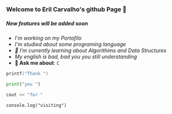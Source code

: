 ### Welcome to Eril Carvalho's github Page 👋

##### _New features will be added soon_

- _I'm working on my Portofilo_
- _I'm studied about some programing language_
- _🌱 I’m currently learning about Algorithims and Data Structures_
- _My english is bad, bad you you still understanding_
- **💬 Ask me about**: `C`

```C
printf("Thank ")
```
```Python
print("you ")
```
```Cpp
cout << "for "
```
```Js
console.log("visiting")
````

<!--
**erilshackle/erilshackle** is a ✨ _special_ ✨ repository because its `README.md` (this file) appears on your GitHub profile.

Here are some ideas to get you started:

- 🔭 I’m currently working on ...
- 🌱 I’m currently learning ...
- 👯 I’m looking to collaborate on ...
- 🤔 I’m looking for help with ...
- 💬 Ask me about ...
- 📫 How to reach me: ...
- 😄 Pronouns: ...
- ⚡ Fun fact: ...
-->
